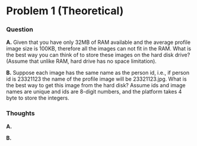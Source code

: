 # Problem 1 (Theoretical)

### Question

**A.** Given that you have only 32MB of RAM available and the average profile image size is
100KB, therefore all the images can not fit in the RAM. What is the best way you can
think of to store these images on the hard disk drive? (Assume that unlike RAM, hard
drive has no space limitation).

**B.** Suppose each image has the same name as the person id, i.e., if person id is 23321123
the name of the profile image will be 23321123.jpg. What is the best way to get this
image from the hard disk? Assume ids and image names are unique and ids are 8-digit
numbers, and the platform takes 4 byte to store the integers.


### Thoughts

**A.**

**B.**
